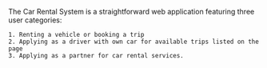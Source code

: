 The Car Rental System is a straightforward web application featuring three user categories: 

    1. Renting a vehicle or booking a trip
    2. Applying as a driver with own car for available trips listed on the page
    3. Applying as a partner for car rental services.
